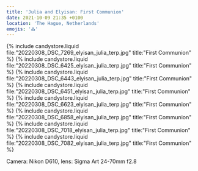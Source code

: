 ```yaml
---
title: 'Julia and Elyisan: First Communion'
date: 2021-10-09 21:35 +0100
location: 'The Hague, Netherlands'
emojis: '⛪'
---
```


{% include candystore.liquid file:"20220308_DSC_7269_elyisan_julia_terp.jpg" title:"First Communion" %}
{% include candystore.liquid file:"20220308_DSC_6425_elyisan_julia_terp.jpg" title:"First Communion" %}
{% include candystore.liquid file:"20220308_DSC_6443_elyisan_julia_terp.jpg" title:"First Communion" %}
{% include candystore.liquid file:"20220308_DSC_6451_elyisan_julia_terp.jpg" title:"First Communion" %}
{% include candystore.liquid file:"20220308_DSC_6623_elyisan_julia_terp.jpg" title:"First Communion" %}
{% include candystore.liquid file:"20220308_DSC_6858_elyisan_julia_terp.jpg" title:"First Communion" %}
{% include candystore.liquid file:"20220308_DSC_7018_elyisan_julia_terp.jpg" title:"First Communion" %}
{% include candystore.liquid file:"20220308_DSC_7082_elyisan_julia_terp.jpg" title:"First Communion" %}

Camera: Nikon D610, lens: Sigma Art 24-70mm f2.8
